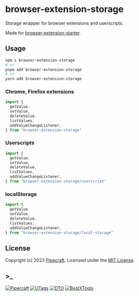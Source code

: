 # browser-extension-storage

Storage wrapper for browser extensions and userscripts.

Made for [browser-extension-starter](https://github.com/utags/browser-extension-starter).

## Usage

```bash
npm i browser-extension-storage
# or
pnpm add browser-extension-storage
# or
yarn add browser-extension-storage
```

### Chrome, Firefox extensions

```js
import {
  getValue,
  setValue,
  deleteValue,
  listValues,
  addValueChangeListener,
} from "browser-extension-storage"
```

### Userscripts

```js
import {
  getValue,
  setValue,
  deleteValue,
  listValues,
  addValueChangeListener,
} from "browser-extension-storage/userscript"
```

### localStorage

```js
import {
  getValue,
  setValue,
  deleteValue,
  listValues,
  addValueChangeListener,
} from "browser-extension-storage/local-storage"
```

## License

Copyright (c) 2023 [Pipecraft](https://www.pipecraft.net). Licensed under the [MIT License](LICENSE).

## >\_

[![Pipecraft](https://img.shields.io/badge/site-pipecraft-brightgreen)](https://www.pipecraft.net)
[![UTags](https://img.shields.io/badge/site-UTags-brightgreen)](https://utags.pipecraft.net)
[![DTO](https://img.shields.io/badge/site-DTO-brightgreen)](https://dto.pipecraft.net)
[![BestXTools](https://img.shields.io/badge/site-bestxtools-brightgreen)](https://www.bestxtools.com)
